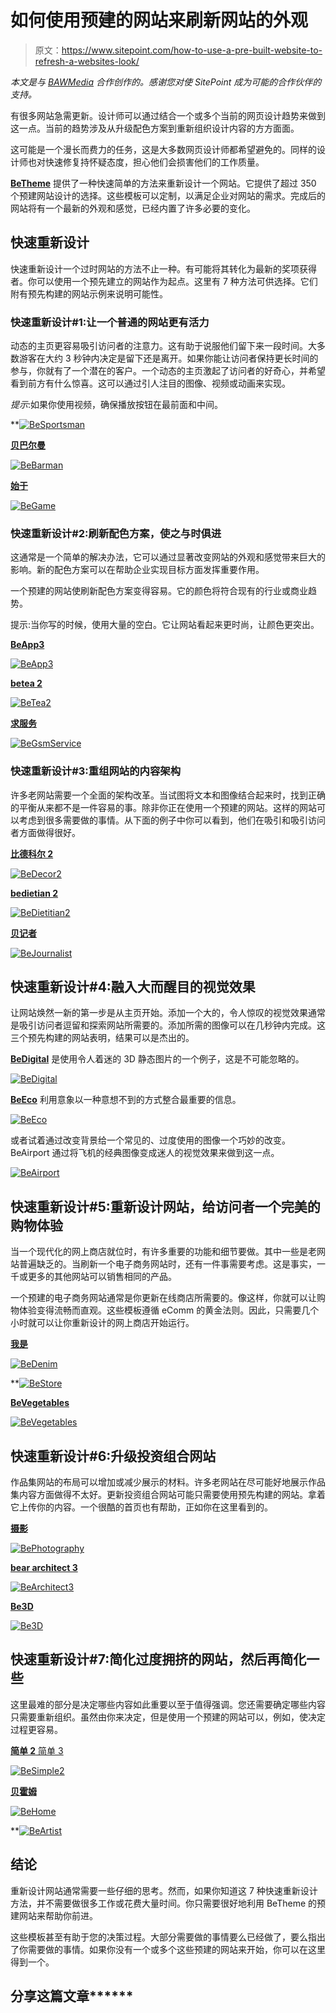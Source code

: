 # 如何使用预建的网站来刷新网站的外观

> 原文：<https://www.sitepoint.com/how-to-use-a-pre-built-website-to-refresh-a-websites-look/>

*本文是与 [BAWMedia](https://bawmedia.com/) 合作创作的。感谢您对使 SitePoint 成为可能的合作伙伴的支持。*

有很多网站急需更新。设计师可以通过结合一个或多个当前的网页设计趋势来做到这一点。当前的趋势涉及从升级配色方案到重新组织设计内容的方方面面。

这可能是一个漫长而费力的任务，这是大多数网页设计师都希望避免的。同样的设计师也对快速修复持怀疑态度，担心他们会损害他们的工作质量。

[**BeTheme**](http://themes.muffingroup.com/be/splash/?utm_source=sitepoint.com&utm_campaign=jul18&utm_medium=content) 提供了一种快速简单的方法来重新设计一个网站。它提供了超过 350 个预建网站设计的选择。这些模板可以定制，以满足企业对网站的需求。完成后的网站将有一个最新的外观和感觉，已经内置了许多必要的变化。

## 快速重新设计

快速重新设计一个过时网站的方法不止一种。有可能将其转化为最新的奖项获得者。你可以使用一个预先建立的网站作为起点。这里有 7 种方法可供选择。它们附有预先构建的网站示例来说明可能性。

### 快速重新设计#1:让一个普通的网站更有活力

动态的主页更容易吸引访问者的注意力。这有助于说服他们留下来一段时间。大多数游客在大约 3 秒钟内决定是留下还是离开。如果你能让访问者保持更长时间的参与，你就有了一个潜在的客户。一个动态的主页激起了访问者的好奇心，并希望看到前方有什么惊喜。这可以通过引人注目的图像、视频或动画来实现。

*提示*:如果你使用视频，确保播放按钮在最前面和中间。

[](http://themes.muffingroup.com/be/sportsman/?utm_source=sitepoint.com&utm_campaign=jul18&utm_medium=content)

 **[![BeSportsman](img/bbbcfa6339f5f893a2d7788bc45a8d96.png)](http://themes.muffingroup.com/be/sportsman/?utm_source=sitepoint.com&utm_campaign=jul18&utm_medium=content)

[**贝巴尔曼**](http://themes.muffingroup.com/be/barman/?utm_source=sitepoint.com&utm_campaign=jul18&utm_medium=content)

 [![BeBarman](img/96495742108514d082b3b478f933cf69.png)](http://themes.muffingroup.com/be/barman/?utm_source=sitepoint.com&utm_campaign=jul18&utm_medium=content)

[**始于**](http://themes.muffingroup.com/be/game/?utm_source=sitepoint.com&utm_campaign=jul18&utm_medium=content)

[![BeGame](img/2862b5e64c22f01b29ae7114830f1ed7.png)](http://themes.muffingroup.com/be/game/?utm_source=sitepoint.com&utm_campaign=jul18&utm_medium=content)

### 快速重新设计#2:刷新配色方案，使之与时俱进

这通常是一个简单的解决办法，它可以通过显著改变网站的外观和感觉带来巨大的影响。新的配色方案可以在帮助企业实现目标方面发挥重要作用。

一个预建的网站使刷新配色方案变得容易。它的颜色将符合现有的行业或商业趋势。

提示:当你写的时候，使用大量的空白。它让网站看起来更时尚，让颜色更突出。

[**BeApp3**](http://themes.muffingroup.com/be/app3/?utm_source=sitepoint.com&utm_campaign=jul18&utm_medium=content)

[![BeApp3](img/71a74ab4668cb4065b7a764c84295b58.png)](http://themes.muffingroup.com/be/app3/?utm_source=sitepoint.com&utm_campaign=jul18&utm_medium=content)

[**betea 2**](http://themes.muffingroup.com/be/tea2/?utm_source=sitepoint.com&utm_campaign=jul18&utm_medium=content)

[![BeTea2](img/7d586fd139203a38b56ae47ca33235e8.png)](http://themes.muffingroup.com/be/tea2/?utm_source=sitepoint.com&utm_campaign=jul18&utm_medium=content)

[**求服务**](http://themes.muffingroup.com/be/gsmservice/?utm_source=sitepoint.com&utm_campaign=jul18&utm_medium=content)

[![BeGsmService](img/b1a8bc244f79a738b9d0f8210e14c035.png)](http://themes.muffingroup.com/be/gsmservice/?utm_source=sitepoint.com&utm_campaign=jul18&utm_medium=content)

### 快速重新设计#3:重组网站的内容架构

许多老网站需要一个全面的架构改革。当试图将文本和图像结合起来时，找到正确的平衡从来都不是一件容易的事。除非你正在使用一个预建的网站。这样的网站可以考虑到很多需要做的事情。从下面的例子中你可以看到，他们在吸引和吸引访问者方面做得很好。

[**比德科尔 2**](http://themes.muffingroup.com/be/decor2/?utm_source=sitepoint.com&utm_campaign=jul18&utm_medium=content)

 [![BeDecor2](img/b2b7c1ee704324f49d2d50e77a66c39b.png)](http://themes.muffingroup.com/be/decor2/?utm_source=sitepoint.com&utm_campaign=jul18&utm_medium=content)

[**bedietian 2**](http://themes.muffingroup.com/be/dietitian2/?utm_source=sitepoint.com&utm_campaign=jul18&utm_medium=content)

[![BeDietitian2](img/3ebd215d3d636034d8a789eb6b73c55a.png)](http://themes.muffingroup.com/be/dietitian2/?utm_source=sitepoint.com&utm_campaign=jul18&utm_medium=content)

[**贝记者**](http://themes.muffingroup.com/be/journalist/?utm_source=sitepoint.com&utm_campaign=jul18&utm_medium=content)

[![BeJournalist](img/c57b3d0a5471b0bfab39f1166040b9e5.png)](http://themes.muffingroup.com/be/journalist/?utm_source=sitepoint.com&utm_campaign=jul18&utm_medium=content)

## 快速重新设计#4:融入大而醒目的视觉效果

让网站焕然一新的第一步是从主页开始。添加一个大的，令人惊叹的视觉效果通常是吸引访问者逗留和探索网站所需要的。添加所需的图像可以在几秒钟内完成。这三个预先构建的网站表明，结果可以是杰出的。

[**BeDigital**](http://themes.muffingroup.com/be/digital/?utm_source=sitepoint.com&utm_campaign=jul18&utm_medium=content) 是使用令人着迷的 3D 静态图片的一个例子，这是不可能忽略的。

[![BeDigital](img/a33af8ff4a07ccb4928e89200efcb7e2.png)](http://themes.muffingroup.com/be/digital/?utm_source=sitepoint.com&utm_campaign=jul18&utm_medium=content)

[**BeEco**](http://themes.muffingroup.com/be/eco2/?utm_source=sitepoint.com&utm_campaign=jul18&utm_medium=content) 利用意象以一种意想不到的方式整合最重要的信息。

[![BeEco](img/53bb9b3524e8a8d3cc767c7ed32db20e.png)](http://themes.muffingroup.com/be/eco2/?utm_source=sitepoint.com&utm_campaign=jul18&utm_medium=content)

或者试着通过改变背景给一个常见的、过度使用的图像一个巧妙的改变。BeAirport 通过将飞机的经典图像变成迷人的视觉效果来做到这一点。

[![BeAirport](img/2641a6c65d17538a4c3292b318f70976.png)](http://themes.muffingroup.com/be/airport/?utm_source=sitepoint.com&utm_campaign=jul18&utm_medium=content)

## 快速重新设计#5:重新设计网站，给访问者一个完美的购物体验

当一个现代化的网上商店就位时，有许多重要的功能和细节要做。其中一些是老网站普遍缺乏的。当刷新一个电子商务网站时，还有一件事需要考虑。这是事实，一千或更多的其他网站可以销售相同的产品。

一个预建的电子商务网站通常是你更新在线商店所需要的。像这样，你就可以让购物体验变得流畅而直观。这些模板遵循 eComm 的黄金法则。因此，只需要几个小时就可以让你重新设计的网上商店开始运行。

[**我是**](http://themes.muffingroup.com/be/denim/?utm_source=sitepoint.com&utm_campaign=jul18&utm_medium=content)

[![BeDenim](img/c61ba987bf03f8e260b4e66a633dcfae.png)](http://themes.muffingroup.com/be/denim/?utm_source=sitepoint.com&utm_campaign=jul18&utm_medium=content)

[](http://themes.muffingroup.com/be/store/?utm_source=sitepoint.com&utm_campaign=jul18&utm_medium=content)

 **[![BeStore](img/bfa6c6cbde2c21b9f726c63a179da896.png)](http://themes.muffingroup.com/be/store/?utm_source=sitepoint.com&utm_campaign=jul18&utm_medium=content)

[**BeVegetables**](http://themes.muffingroup.com/be/vegetables/?utm_source=sitepoint.com&utm_campaign=jul18&utm_medium=content)

[![BeVegetables](img/87e8735792c091ebc5245b18d07f73b2.png)](http://themes.muffingroup.com/be/vegetables/?utm_source=sitepoint.com&utm_campaign=jul18&utm_medium=content)

## 快速重新设计#6:升级投资组合网站

作品集网站的布局可以增加或减少展示的材料。许多老网站在尽可能好地展示作品集内容方面做得不太好。更新投资组合网站可能只需要使用预先构建的网站。拿着它上传你的内容。一个很酷的首页也有帮助，正如你在这里看到的。

[**摄影**](http://themes.muffingroup.com/be/photography/?utm_source=sitepoint.com&utm_campaign=jul18&utm_medium=content)

[![BePhotography](img/760ab036715f711b343a361d2ef42b1a.png)](http://themes.muffingroup.com/be/photography/?utm_source=sitepoint.com&utm_campaign=jul18&utm_medium=content)

[**bear architect 3**](http://themes.muffingroup.com/be/architect3/?utm_source=sitepoint.com&utm_campaign=jul18&utm_medium=content)

 [![BeArchitect3](img/e4ce4a8f9ed91e35ed4dc7cfc70c58fc.png)](http://themes.muffingroup.com/be/architect3/?utm_source=sitepoint.com&utm_campaign=jul18&utm_medium=content)

[**Be3D**](http://themes.muffingroup.com/be/3d/?utm_source=sitepoint.com&utm_campaign=jul18&utm_medium=content)

[![Be3D](img/2893c96e1b2b926718bea4ae6a624ac1.png)
](http://themes.muffingroup.com/be/3d/?utm_source=sitepoint.com&utm_campaign=jul18&utm_medium=content)

## 快速重新设计#7:简化过度拥挤的网站，然后再简化一些

这里最难的部分是决定哪些内容如此重要以至于值得强调。您还需要确定哪些内容只需要重新组织。虽然由你来决定，但是使用一个预建的网站可以，例如，使决定过程更容易。

[**简单 2** 简单 3](http://themes.muffingroup.com/be/simple2/?utm_source=sitepoint.com&utm_campaign=jul18&utm_medium=content)

[![BeSimple2](img/bac965aa2c596cbd150216fe44028070.png)](http://themes.muffingroup.com/be/simple2/?utm_source=sitepoint.com&utm_campaign=jul18&utm_medium=content)

[**贝霍姆**](http://themes.muffingroup.com/be/home/?utm_source=sitepoint.com&utm_campaign=jul18&utm_medium=content)

[![BeHome](img/a7a3ddf652fd380e1b98db37ae8b2c04.png)](http://themes.muffingroup.com/be/home/?utm_source=sitepoint.com&utm_campaign=jul18&utm_medium=content)

[](http://themes.muffingroup.com/be/artist2/?utm_source=sitepoint.com&utm_campaign=jul18&utm_medium=content)

 **[![BeArtist](img/44fcff2ea19d9163083cd459a710003e.png)](http://themes.muffingroup.com/be/artist2/?utm_source=sitepoint.com&utm_campaign=jul18&utm_medium=content)

## 结论

重新设计网站通常需要一些仔细的思考。然而，如果你知道这 7 种快速重新设计方法，并不需要做很多工作或花费大量时间。你只需要很好地利用 BeTheme 的预建网站来帮助你前进。

这些模板甚至有助于您的决策过程。大部分需要做的事情要么已经做了，要么指出了你需要做的事情。如果你没有一个或多个这些预建的网站来开始，你可以在这里得到一个。

## 分享这篇文章******